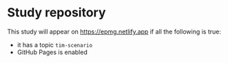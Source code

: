 # Study repository

This study will appear on https://epmg.netlify.app if all the following is true:
  - it has a topic `tim-scenario`
  - GitHub Pages is enabled
